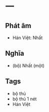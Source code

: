 # 一

## Phát âm
* Hán Việt: Nhất

## Nghĩa
* (bộ) Nhất (một)

## Tags
* bộ thủ
* bộ thủ 1 nét
* Hán Việt

<script>window.HANZI_FIELD='一';</script>